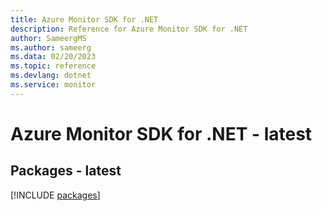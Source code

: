 ```yaml
---
title: Azure Monitor SDK for .NET
description: Reference for Azure Monitor SDK for .NET
author: SameergMS
ms.author: sameerg
ms.data: 02/20/2023
ms.topic: reference
ms.devlang: dotnet
ms.service: monitor
---
```

# Azure Monitor SDK for .NET - latest
## Packages - latest
[!INCLUDE [packages](monitor-index.md)]